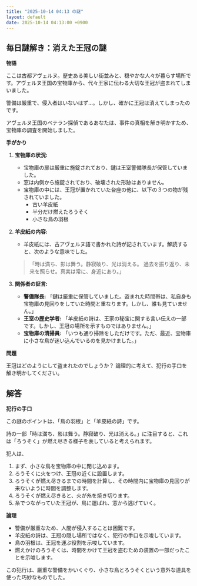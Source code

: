 ```yaml
---
title: "2025-10-14 04:13 の謎"
layout: default
date: 2025-10-14 04:13:00 +0900
---
```

## 毎日謎解き：消えた王冠の謎

**物語**

ここは古都アヴェルヌ。歴史ある美しい街並みと、穏やかな人々が暮らす場所です。アヴェルヌ王国の宝物庫から、代々王家に伝わる大切な王冠が盗まれてしまいました。

警備は厳重で、侵入者はいないはず…。しかし、確かに王冠は消えてしまったのです。

アヴェルヌ王国のベテラン探偵であるあなたは、事件の真相を解き明かすため、宝物庫の調査を開始しました。

**手がかり**

1.  **宝物庫の状況:**
    *   宝物庫の扉は厳重に施錠されており、鍵は王室警備隊長が保管していました。
    *   窓は内側から施錠されており、破壊された形跡はありません。
    *   宝物庫の中には、王冠が置かれていた台座の他に、以下の３つの物が残されていました。
        *   古い羊皮紙
        *   半分だけ燃えたろうそく
        *   小さな鳥の羽根

2.  **羊皮紙の内容:**
    *   羊皮紙には、古アヴェルヌ語で書かれた詩が記されています。解読すると、次のような意味でした。

    >   「時は満ち、影は舞う。静寂破り、光は消える。
    >   過去を振り返り、未来を照らせ。真実は常に、身近にあり。」

3.  **関係者の証言:**
    *   **警備隊長:** 「鍵は厳重に保管していました。盗まれた時間帯は、私自身も宝物庫の見回りをしていた時間と重なります。しかし、誰も見ていません。」
    *   **王室の歴史学者:** 「羊皮紙の詩は、王家の秘宝に関する言い伝えの一部です。しかし、王冠の場所を示すものではありません。」
    *   **宝物庫の清掃員:** 「いつも通り掃除をしただけです。ただ、最近、宝物庫に小さな鳥が迷い込んでいるのを見かけました。」

**問題**

王冠はどのようにして盗まれたのでしょうか？
論理的に考えて、犯行の手口を解き明かしてください。

## 解答

**犯行の手口**

この謎のポイントは、「鳥の羽根」と「羊皮紙の詩」です。

詩の一部「時は満ち、影は舞う。静寂破り、光は消える。」に注目すると、これは「ろうそく」が燃え尽きる様子を表していると考えられます。

犯人は、

1.  まず、小さな鳥を宝物庫の中に閉じ込めます。
2.  ろうそくに火をつけ、王冠の近くに設置します。
3.  ろうそくが燃え尽きるまでの時間を計算し、その時間内に宝物庫の見回りが来ないように時間を調整します。
4.  ろうそくが燃え尽きると、火が糸を焼き切ります。
5.  糸でつながっていた王冠が、鳥に運ばれ、窓から逃げていく。

**論理**

*   警備が厳重なため、人間が侵入することは困難です。
*   羊皮紙の詩は、王冠の隠し場所ではなく、犯行の手口を示唆しています。
*   鳥の羽根は、王冠を運ぶ役割を示唆しています。
*   燃えかけのろうそくは、時間をかけて王冠を盗むための装置の一部だったことを示唆します。

この犯行は、厳重な警備をかいくぐり、小さな鳥とろうそくという意外な道具を使った巧妙なものでした。
